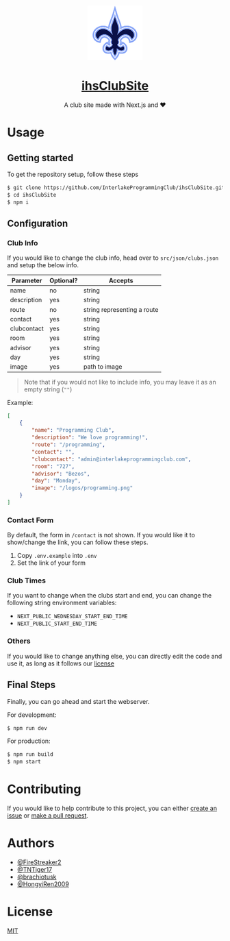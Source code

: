 <div align="center">
  <a href="https://clubs.interlakeprogrammingclub.com">
    <img src="./public/logo.png" height="128" />
    <h1>ihsClubSite</h1>
  </a>

  <p>A club site made with Next.js and ❤️</p>
</div>

# Usage

## Getting started
To get the repository setup, follow these steps
```bash
$ git clone https://github.com/InterlakeProgrammingClub/ihsClubSite.git
$ cd ihsClubSite
$ npm i
```

## Configuration

### Club Info
If you would like to change the club info, head over to ``src/json/clubs.json`` and setup the below info.

| Parameter    | Optional?    | Accepts                          |
|--------------|--------------|----------------------------------|
| name         | no           | string                           |
| description  | yes          | string                           |
| route        | no           | string representing a route      |
| contact      | yes          | string                           |
| clubcontact  | yes          | string                           |
| room         | yes          | string                           |
| advisor      | yes          | string                           |
| day          | yes          | string                           |
| image        | yes          | path to image                    |

> Note that if you would not like to include info, you may leave it as an empty string (``""``)

Example:
```json
[
	{
		"name": "Programming Club",
		"description": "We love programming!",
		"route": "/programming",
		"contact": "",
		"clubcontact": "admin@interlakeprogrammingclub.com",
		"room": "727",
		"advisor": "Bezos",
		"day": "Monday",
		"image": "/logos/programming.png"
	}
]
```

### Contact Form
By default, the form in ``/contact`` is not shown. If you would like it to show/change the link, you can follow these steps.
1. Copy ``.env.example`` into ``.env``
2. Set the link of your form

### Club Times
If you want to change when the clubs start and end, you can change the following string environment variables:
* ``NEXT_PUBLIC_WEDNESDAY_START_END_TIME``
* ``NEXT_PUBLIC_START_END_TIME``

### Others
If you would like to change anything else, you can directly edit the code and use it, as long as it follows our [license](https://github.com/InterlakeProgrammingClub/ihsClubSite/blob/main/LICENSE)

## Final Steps
Finally, you can go ahead and start the webserver.  

For development:
```bash
$ npm run dev
```

For production:
```bash
$ npm run build
$ npm start
```

# Contributing
If you would like to help contribute to this project, you can either [create an issue](https://github.com/InterlakeProgrammingClub/ihsClubSite/issues/new) or [make a pull request](https://github.com/InterlakeProgrammingClub/ihsClubSite/compare).

# Authors
* [@FireStreaker2](https://github.com/FireStreaker2)
* [@TNTiger17](https://github.com/TNTiger17)
* [@brachiotusk](https://github.com/brachiotusk)
* [@HongyiRen2009](https://github.com/HongyiRen2009)


# License
[MIT](https://github.com/InterlakeProgrammingClub/ihsClubSite/blob/main/LICENSE)